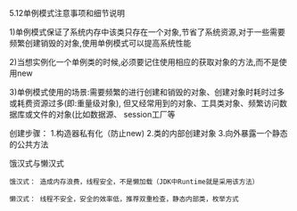 5.12单例模式注意事项和细节说明

1)单例模式保证了系统内存中该类只存在一个对象,节省了系统资源,对于一些需要频繁创建销毁的对象,使用单例模式可以提高系统性能

2)当想实例化一个单例类的时候,必须要记住使用相应的获取对象的方法,而不是使用new

3)单例模式使用的场景:需要频繁的进行创建和销毁的对象、创建对象时耗时过多或耗费资源过多(即:重量级对象),
但又经常用到的对象、工具类对象、频繁访问数据库或文件的对象(比如数据源、 session工厂等


创建步骤：
  1.构造器私有化（防止new)
  2.类的内部创建对象
  3.向外暴露一个静态的公共方法
  
饿汉式与懒汉式
    
    饿汉式： 造成内存浪费，线程安全，不是懒加载（JDK中Runtime就是采用该方法）
    
    懒汉式： 线程不安全，安全的效率低，推荐双重检查，静态内部类，枚举方式
